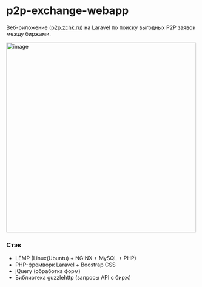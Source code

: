 # p2p-exchange-webapp
Веб-риложение ([p2p.zchk.ru](http://p2p.zchk.ru/)) на Laravel по поиску выгодных P2P заявок между биржами.

<img width="auto" height="500" alt="image" src="https://github.com/user-attachments/assets/5da7105a-e740-47da-b902-2303eb30ab3c" />

### Стэк
- LEMP (Linux(Ubuntu) + NGINX + MySQL + PHP)
- PHP-фремворк Laravel + Boostrap CSS
- jQuery (обработка форм) 
- Библиотека guzzlehttp (запросы API c бирж)
